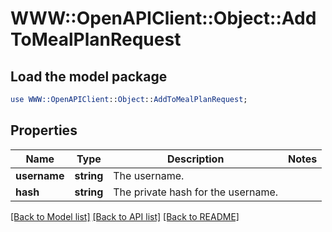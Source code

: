 # WWW::OpenAPIClient::Object::AddToMealPlanRequest

## Load the model package
```perl
use WWW::OpenAPIClient::Object::AddToMealPlanRequest;
```

## Properties
Name | Type | Description | Notes
------------ | ------------- | ------------- | -------------
**username** | **string** | The username. | 
**hash** | **string** | The private hash for the username. | 

[[Back to Model list]](../README.md#documentation-for-models) [[Back to API list]](../README.md#documentation-for-api-endpoints) [[Back to README]](../README.md)


